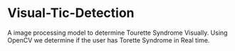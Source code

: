 # Visual-Tic-Detection
A image processing model to determine Tourette Syndrome Visually. Using OpenCV we determine if the user has Torette Syndrome in Real time.
